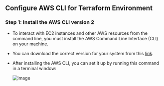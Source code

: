 ## Configure AWS CLI for Terraform Environment

### Step 1: Install the AWS CLI version 2

* To interact with EC2 instances and other AWS resources from the command line, you must install the AWS Command Line Interface (CLI) on your machine. 

* You can download the correct version for your system from this [link](https://docs.aws.amazon.com/cli/latest/userguide/getting-started-install.html). 

* After installing the AWS CLI, you can set it up by running this command in a terminal window:

    ![image](https://github.com/aniwardhan/Getting-Started-with-Terraform/assets/80623694/c0e5f129-2197-426d-a225-3009eef7ee42)

